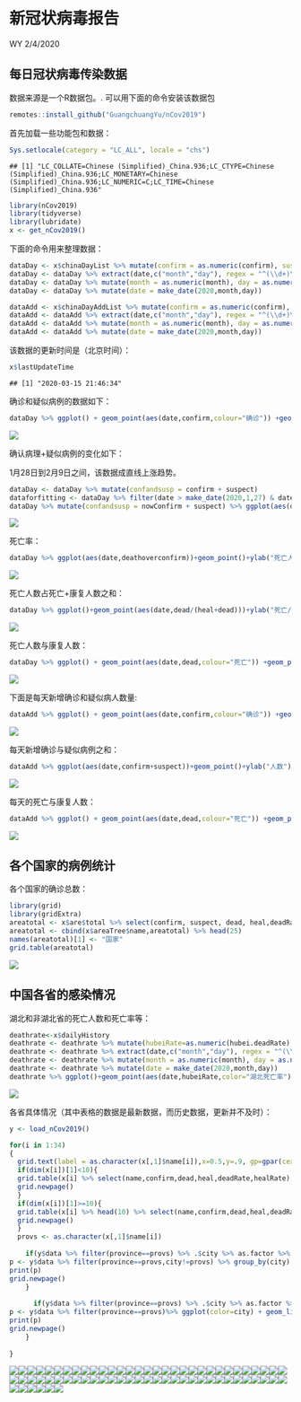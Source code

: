 新冠状病毒报告
================
WY
2/4/2020

## 每日冠状病毒传染数据

数据来源是一个R数据包。. 可以用下面的命令安装该数据包

``` r
remotes::install_github("GuangchuangYu/nCov2019")
```

首先加载一些功能包和数据：

``` r
Sys.setlocale(category = "LC_ALL", locale = "chs")
```

    ## [1] "LC_COLLATE=Chinese (Simplified)_China.936;LC_CTYPE=Chinese (Simplified)_China.936;LC_MONETARY=Chinese (Simplified)_China.936;LC_NUMERIC=C;LC_TIME=Chinese (Simplified)_China.936"

``` r
library(nCov2019)
library(tidyverse)
library(lubridate)
x <- get_nCov2019()
```

下面的命令用来整理数据：

``` r
dataDay <- x$chinaDayList %>% mutate(confirm = as.numeric(confirm), suspect = as.numeric(suspect), dead = as.numeric(dead), heal = as.numeric(heal), deathoverconfirm = dead/confirm)
dataDay <- dataDay %>% extract(date,c("month","day"), regex = "^(\\d+)\\.(\\d+)$",remove = FALSE) 
dataDay <- dataDay %>% mutate(month = as.numeric(month), day = as.numeric(day))
dataDay <- dataDay %>% mutate(date = make_date(2020,month,day))

dataAdd <- x$chinaDayAddList %>% mutate(confirm = as.numeric(confirm), suspect = as.numeric(suspect), dead = as.numeric(dead), heal = as.numeric(heal), deathoverconfirm = dead/confirm)
dataAdd <- dataAdd %>% extract(date,c("month","day"), regex = "^(\\d+)\\.(\\d+)$",remove = FALSE) 
dataAdd <- dataAdd %>% mutate(month = as.numeric(month), day = as.numeric(day))
dataAdd <- dataAdd %>% mutate(date = make_date(2020,month,day))
```

该数据的更新时间是（北京时间）：

``` r
x$lastUpdateTime
```

    ## [1] "2020-03-15 21:46:34"

确诊和疑似病例的数据如下：

``` r
dataDay %>% ggplot() + geom_point(aes(date,confirm,colour="确诊")) +geom_point(aes(date,suspect,color="疑似")) +theme(legend.position="right")+ylab("病例数")+labs(colour="类别")+scale_color_manual(values=c("blue","red"))+xlab("")
```

![](Report_CN_files/figure-gfm/unnamed-chunk-3-1.png)<!-- -->

确认病理+疑似病例的变化如下：

1月28日到2月9日之间，该数据成直线上涨趋势。

``` r
dataDay <- dataDay %>% mutate(confandsusp = confirm + suspect)
dataforfitting <- dataDay %>% filter(date > make_date(2020,1,27) & date < make_date(2020,2,9)) 
dataDay %>% mutate(confandsusp = nowConfirm + suspect) %>% ggplot(aes(date,confandsusp))+geom_point()+ylab("现有确诊+疑似")
```

![](Report_CN_files/figure-gfm/unnamed-chunk-4-1.png)<!-- -->

死亡率：

``` r
dataDay %>% ggplot(aes(date,deathoverconfirm))+geom_point()+ylab("死亡人数/确诊人数")+xlab("")
```

![](Report_CN_files/figure-gfm/unnamed-chunk-5-1.png)<!-- -->

死亡人数占死亡+康复人数之和：

``` r
dataDay %>% ggplot()+geom_point(aes(date,dead/(heal+dead)))+ylab("死亡/(死亡+康复)")+xlab("")
```

![](Report_CN_files/figure-gfm/unnamed-chunk-6-1.png)<!-- -->

死亡人数与康复人数：

``` r
dataDay %>% ggplot() + geom_point(aes(date,dead,colour="死亡")) +geom_point(aes(date,heal,color="康复")) +theme(legend.position="right")+ylab("人数")+labs(colour="类别")+scale_color_manual(values=c("black","red"))+xlab("")
```

![](Report_CN_files/figure-gfm/unnamed-chunk-7-1.png)<!-- -->

下面是每天新增确诊和疑似病人数量:

``` r
dataAdd %>% ggplot() + geom_point(aes(date,confirm,colour="确诊")) +geom_point(aes(date,suspect,color="疑似")) +theme(legend.position="right")+ylab("人数")+labs(colour="类别")+scale_color_manual(values=c("blue","red"))+xlab("")
```

![](Report_CN_files/figure-gfm/unnamed-chunk-8-1.png)<!-- -->

每天新增确诊与疑似病例之和：

``` r
dataAdd %>% ggplot(aes(date,confirm+suspect))+geom_point()+ylab("人数")+xlab("")
```

![](Report_CN_files/figure-gfm/unnamed-chunk-9-1.png)<!-- -->

每天的死亡与康复人数：

``` r
dataAdd %>% ggplot() + geom_point(aes(date,dead,colour="死亡")) +geom_point(aes(date,heal,color="康复")) +theme(legend.position="right")+ylab("Number of cases")+labs(colour="Type")+scale_color_manual(values=c("black","red"))+xlab("")
```

![](Report_CN_files/figure-gfm/unnamed-chunk-10-1.png)<!-- -->

## 各个国家的病例统计

各个国家的确诊总数：

``` r
library(grid)
library(gridExtra)
areatotal <- x$are$total %>% select(confirm, suspect, dead, heal,deadRate,healRate)
areatotal <- cbind(x$areaTree$name,areatotal) %>% head(25)
names(areatotal)[1] <- "国家"
grid.table(areatotal)
```

![](Report_CN_files/figure-gfm/unnamed-chunk-11-1.png)<!-- -->

## 中国各省的感染情况

湖北和非湖北省的死亡人数和死亡率等：

``` r
deathrate<-x$dailyHistory
deathrate <- deathrate %>% mutate(hubeiRate=as.numeric(hubei.deadRate), notHubeiRate=as.numeric(notHubei.deadRate), countryRate=as.numeric(country.deadRate))
deathrate <- deathrate %>% extract(date,c("month","day"), regex = "^(\\d+)\\.(\\d+)$",remove = FALSE) 
deathrate <- deathrate %>% mutate(month = as.numeric(month), day = as.numeric(day))
deathrate <- deathrate %>% mutate(date = make_date(2020,month,day))
deathrate %>% ggplot()+geom_point(aes(date,hubeiRate,color="湖北死亡率"))+geom_point(aes(date,notHubeiRate,color="非湖北死亡率"))+geom_point(aes(date,countryRate,color="中国总死亡率"))+ ylab("百分比(%)")+xlab("")
```

![](Report_CN_files/figure-gfm/unnamed-chunk-12-1.png)<!-- -->

各省具体情况（其中表格的数据是最新数据，而历史数据，更新并不及时）：

``` r
y <- load_nCov2019()
```

``` r
for(i in 1:34)
{
  grid.text(label = as.character(x[,1]$name[i]),x=0.5,y=.9, gp=gpar(cex=2))
  if(dim(x[i])[1]<10){
  grid.table(x[i] %>% select(name,confirm,dead,heal,deadRate,healRate),vp=viewport(x=0.5,y=.5,width=1,height=1))
  grid.newpage()
  }
  if(dim(x[i])[1]>=10){
  grid.table(x[i] %>% head(10) %>% select(name,confirm,dead,heal,deadRate,healRate),vp=viewport(x=0.5,y=.5,width=1,height=1))
  grid.newpage()
  }
  provs <- as.character(x[,1]$name[i])
  
    if(y$data %>% filter(province==provs) %>% .$city %>% as.factor %>% levels %>% length != 1){
p <- y$data %>% filter(province==provs,city!=provs) %>% group_by(city) %>% ggplot(color=city) + geom_line(aes(time,cum_confirm,color=city))+geom_point(aes(time,cum_confirm,color=city))+ylab(paste(provs," 确诊人数"))+xlab("")
print(p)
grid.newpage()
    }
  
      if(y$data %>% filter(province==provs) %>% .$city %>% as.factor %>% levels %>% length == 1){
p <- y$data %>% filter(province==provs)%>% ggplot(color=city) + geom_line(aes(time,cum_confirm,color=city))+geom_point(aes(time,cum_confirm,color=city))+ylab(paste(provs," 确诊人数"))+xlab("")
print(p)
grid.newpage()
    }
  
}
```

![](Report_CN_files/figure-gfm/unnamed-chunk-14-1.png)<!-- -->![](Report_CN_files/figure-gfm/unnamed-chunk-14-2.png)<!-- -->![](Report_CN_files/figure-gfm/unnamed-chunk-14-3.png)<!-- -->![](Report_CN_files/figure-gfm/unnamed-chunk-14-4.png)<!-- -->![](Report_CN_files/figure-gfm/unnamed-chunk-14-5.png)<!-- -->![](Report_CN_files/figure-gfm/unnamed-chunk-14-6.png)<!-- -->![](Report_CN_files/figure-gfm/unnamed-chunk-14-7.png)<!-- -->![](Report_CN_files/figure-gfm/unnamed-chunk-14-8.png)<!-- -->![](Report_CN_files/figure-gfm/unnamed-chunk-14-9.png)<!-- -->![](Report_CN_files/figure-gfm/unnamed-chunk-14-10.png)<!-- -->![](Report_CN_files/figure-gfm/unnamed-chunk-14-11.png)<!-- -->![](Report_CN_files/figure-gfm/unnamed-chunk-14-12.png)<!-- -->![](Report_CN_files/figure-gfm/unnamed-chunk-14-13.png)<!-- -->![](Report_CN_files/figure-gfm/unnamed-chunk-14-14.png)<!-- -->![](Report_CN_files/figure-gfm/unnamed-chunk-14-15.png)<!-- -->![](Report_CN_files/figure-gfm/unnamed-chunk-14-16.png)<!-- -->![](Report_CN_files/figure-gfm/unnamed-chunk-14-17.png)<!-- -->![](Report_CN_files/figure-gfm/unnamed-chunk-14-18.png)<!-- -->![](Report_CN_files/figure-gfm/unnamed-chunk-14-19.png)<!-- -->![](Report_CN_files/figure-gfm/unnamed-chunk-14-20.png)<!-- -->![](Report_CN_files/figure-gfm/unnamed-chunk-14-21.png)<!-- -->![](Report_CN_files/figure-gfm/unnamed-chunk-14-22.png)<!-- -->![](Report_CN_files/figure-gfm/unnamed-chunk-14-23.png)<!-- -->![](Report_CN_files/figure-gfm/unnamed-chunk-14-24.png)<!-- -->![](Report_CN_files/figure-gfm/unnamed-chunk-14-25.png)<!-- -->![](Report_CN_files/figure-gfm/unnamed-chunk-14-26.png)<!-- -->![](Report_CN_files/figure-gfm/unnamed-chunk-14-27.png)<!-- -->![](Report_CN_files/figure-gfm/unnamed-chunk-14-28.png)<!-- -->![](Report_CN_files/figure-gfm/unnamed-chunk-14-29.png)<!-- -->![](Report_CN_files/figure-gfm/unnamed-chunk-14-30.png)<!-- -->![](Report_CN_files/figure-gfm/unnamed-chunk-14-31.png)<!-- -->![](Report_CN_files/figure-gfm/unnamed-chunk-14-32.png)<!-- -->![](Report_CN_files/figure-gfm/unnamed-chunk-14-33.png)<!-- -->![](Report_CN_files/figure-gfm/unnamed-chunk-14-34.png)<!-- -->![](Report_CN_files/figure-gfm/unnamed-chunk-14-35.png)<!-- -->![](Report_CN_files/figure-gfm/unnamed-chunk-14-36.png)<!-- -->![](Report_CN_files/figure-gfm/unnamed-chunk-14-37.png)<!-- -->![](Report_CN_files/figure-gfm/unnamed-chunk-14-38.png)<!-- -->![](Report_CN_files/figure-gfm/unnamed-chunk-14-39.png)<!-- -->![](Report_CN_files/figure-gfm/unnamed-chunk-14-40.png)<!-- -->![](Report_CN_files/figure-gfm/unnamed-chunk-14-41.png)<!-- -->![](Report_CN_files/figure-gfm/unnamed-chunk-14-42.png)<!-- -->![](Report_CN_files/figure-gfm/unnamed-chunk-14-43.png)<!-- -->![](Report_CN_files/figure-gfm/unnamed-chunk-14-44.png)<!-- -->![](Report_CN_files/figure-gfm/unnamed-chunk-14-45.png)<!-- -->![](Report_CN_files/figure-gfm/unnamed-chunk-14-46.png)<!-- -->![](Report_CN_files/figure-gfm/unnamed-chunk-14-47.png)<!-- -->![](Report_CN_files/figure-gfm/unnamed-chunk-14-48.png)<!-- -->![](Report_CN_files/figure-gfm/unnamed-chunk-14-49.png)<!-- -->![](Report_CN_files/figure-gfm/unnamed-chunk-14-50.png)<!-- -->![](Report_CN_files/figure-gfm/unnamed-chunk-14-51.png)<!-- -->![](Report_CN_files/figure-gfm/unnamed-chunk-14-52.png)<!-- -->![](Report_CN_files/figure-gfm/unnamed-chunk-14-53.png)<!-- -->![](Report_CN_files/figure-gfm/unnamed-chunk-14-54.png)<!-- -->![](Report_CN_files/figure-gfm/unnamed-chunk-14-55.png)<!-- -->![](Report_CN_files/figure-gfm/unnamed-chunk-14-56.png)<!-- -->![](Report_CN_files/figure-gfm/unnamed-chunk-14-57.png)<!-- -->![](Report_CN_files/figure-gfm/unnamed-chunk-14-58.png)<!-- -->![](Report_CN_files/figure-gfm/unnamed-chunk-14-59.png)<!-- -->![](Report_CN_files/figure-gfm/unnamed-chunk-14-60.png)<!-- -->![](Report_CN_files/figure-gfm/unnamed-chunk-14-61.png)<!-- -->![](Report_CN_files/figure-gfm/unnamed-chunk-14-62.png)<!-- -->![](Report_CN_files/figure-gfm/unnamed-chunk-14-63.png)<!-- -->![](Report_CN_files/figure-gfm/unnamed-chunk-14-64.png)<!-- -->![](Report_CN_files/figure-gfm/unnamed-chunk-14-65.png)<!-- -->![](Report_CN_files/figure-gfm/unnamed-chunk-14-66.png)<!-- -->![](Report_CN_files/figure-gfm/unnamed-chunk-14-67.png)<!-- -->![](Report_CN_files/figure-gfm/unnamed-chunk-14-68.png)<!-- -->
